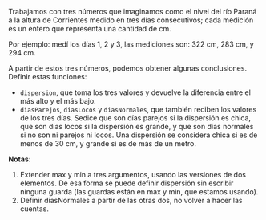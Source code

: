 Trabajamos con tres números que imaginamos como el nivel del río Paraná a la altura de Corrientes medido en tres días consecutivos; cada medición es un entero que representa una cantidad de cm.

Por ejemplo: medí los días 1, 2 y 3, las mediciones son: 322 cm, 283 cm, y 294 cm.

A partir de estos tres números, podemos obtener algunas conclusiones. Definir estas funciones:

* ```dispersion```, que toma los tres valores y devuelve la diferencia entre el más alto y el más bajo.
* ```diasParejos```, ```diasLocos``` y ```diasNormales```, que también reciben los valores de los tres días. Sedice que son días parejos si la dispersión es chica, que son días locos si la dispersión es grande, y que son días normales si no son ni parejos ni locos. Una dispersión se considera chica si es de menos de 30 cm, y grande si es de más de un metro.

**Notas**:

1. Extender max y min a tres argumentos, usando las versiones de dos elementos. De esa forma se puede definir dispersión sin escribir ninguna guarda (las guardas están en max y min, que estamos usando).
1. Definir diasNormales a partir de las otras dos, no volver a hacer las cuentas.